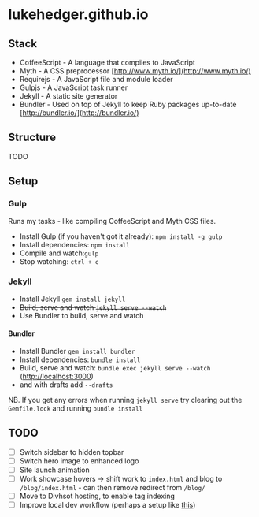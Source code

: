 lukehedger.github.io
====================

## Stack

- CoffeeScript - A language that compiles to JavaScript
- Myth - A CSS preprocessor [http://www.myth.io/](http://www.myth.io/)
- Requirejs - A JavaScript file and module loader
- Gulpjs - A JavaScript task runner
- Jekyll - A static site generator
- Bundler - Used on top of Jekyll to keep Ruby packages up-to-date [http://bundler.io/](http://bundler.io/)

## Structure

TODO

## Setup

### Gulp

Runs my tasks - like compiling CoffeeScript and Myth CSS files.

- Install Gulp (if you haven't got it already): `npm install -g gulp`
- Install dependencies: `npm install`
- Compile and watch:`gulp`
- Stop watching: `ctrl + c`

### Jekyll

- Install Jekyll `gem install jekyll`
- ~~Build, serve and watch `jekyll serve --watch`~~
- Use Bundler to build, serve and watch

#### Bundler

- Install Bundler `gem install bundler`
- Install dependencies: `bundle install`
- Build, serve and watch: `bundle exec jekyll serve --watch` ([http://localhost:3000](http://localhost:3000))
- and with drafts add `--drafts`

NB. If you get any errors when running `jekyll serve` try clearing out the `Gemfile.lock` and running `bundle install`

## TODO

- [ ] Switch sidebar to hidden topbar
- [ ] Switch hero image to enhanced logo
- [ ] Site launch animation
- [ ] Work showcase hovers -> shift work to `index.html` and blog to `/blog/index.html` - can then remove redirect from `/blog/`
- [ ] Move to Divhsot hosting, to enable tag indexing
- [ ] Improve local dev workflow (perhaps a setup like [this](https://github.com/shakyShane/jekyll-gulp-sass-browser-sync))